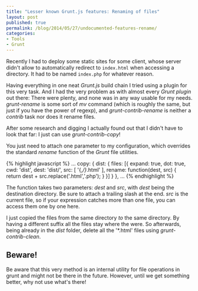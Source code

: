 ```yaml
---
title: "Lesser known Grunt.js features: Renaming of files"
layout: post
published: true
permalink: /blog/2014/05/27/undocumented-features-rename/
categories:
- Tools
- Grunt
---
```

Recently I had to deploy some static sites for some client, whose server didn't allow to automatically redirect to `index.html` when accessing a directory. It had to be named `index.php` for whatever reason.

Having everything in one neat *Grunt.js* build chain I tried using a plugin for this very task. And I had the very problem as with almost every *Grunt plugin* out there: There were plenty, and none was in any way usable for my needs. *grunt-rename* is some sort of *mv* command (which is roughly the same, but just if you have the power of regexp), and *grunt-contrib-rename* is neither a *contrib* task nor does it rename files.

After some research and digging I actually found out that I didn't have to look that far: I just can use *grunt-contrib-copy*!

You just need to attach one parameter to my configuration, which overrides the standard *rename* function of the *Grunt* file utilities.

{% highlight javascript %}
...
copy: {
  dist: {
    files: [{
      expand: true,
      dot: true,
      cwd: 'dist',
      dest: 'dist/',
      src: [
        '{,*/}*.html'
      ],
      rename: function(dest, src) {
        return dest + src.replace('.html','.php');
      }
    }]
  }
},
...
{% endhighlight %}

The function takes two parameters: *dest* and *src*, with *dest* being the destination directory. Be sure to attach a trailing slash at the end. *src* is the current file, so if your expression catches more than one file, you can access them one by one here.

I just copied the files from the same directory *to* the same directory. By having a different suffix all the files stay where the were. So afterwards, being already in the *dist* folder, delete all the '*.html' files using *grunt-contrib-clean*.

## Beware!

Be aware that this very method is an internal utility for file operations in grunt and might not be there in the future. However, until we get something better, why not use what's there!